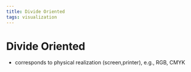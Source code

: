 ```yaml
---
title: Divide Oriented
tags: visualization
---
```


# Divide Oriented
- corresponds to physical realization (screen,printer), e.g., RGB, CMYK


















































































